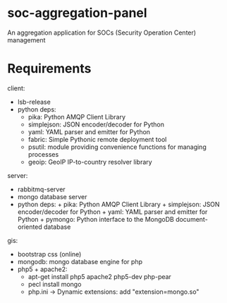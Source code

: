 soc-aggregation-panel
=====================

An aggregation application for SOCs (Security Operation Center) management

# Requirements

client:

  * lsb-release
  * python deps:
    + pika: Python AMQP Client Library
    + simplejson: JSON encoder/decoder for Python
    + yaml: YAML parser and emitter for Python
    + fabric: Simple Pythonic remote deployment tool
    + psutil: module providing convenience functions for managing processes
    + geoip: GeoIP IP-to-country resolver library

server:

   * rabbitmq-server
   * mongo database server
   * python deps:
    + pika: Python AMQP Client Library
    + simplejson: JSON encoder/decoder for Python
    + yaml: YAML parser and emitter for Python
    + pymongo: Python interface to the MongoDB document-oriented database

gis:

   * bootstrap css (online)
   * mongodb: mongo database engine for php
   * php5 + apache2:
     + apt-get install php5 apache2 php5-dev php-pear
     + pecl install mongo
     + php.ini -> Dynamic extensions: add "extension=mongo.so"

